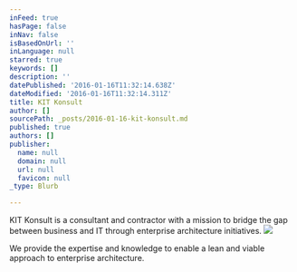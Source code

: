 ```yaml
---
inFeed: true
hasPage: false
inNav: false
isBasedOnUrl: ''
inLanguage: null
starred: true
keywords: []
description: ''
datePublished: '2016-01-16T11:32:14.638Z'
dateModified: '2016-01-16T11:32:14.311Z'
title: KIT Konsult
author: []
sourcePath: _posts/2016-01-16-kit-konsult.md
published: true
authors: []
publisher:
  name: null
  domain: null
  url: null
  favicon: null
_type: Blurb

---
```

KIT Konsult is a consultant and contractor with a mission to bridge the gap between business and IT through enterprise architecture initiatives. ![](https://the-grid-user-content.s3-us-west-2.amazonaws.com/c2db9ac1-ea84-411f-8cff-bcf9dca9c5df.jpg)

We provide the expertise and knowledge to enable a lean and viable approach to enterprise architecture.

#